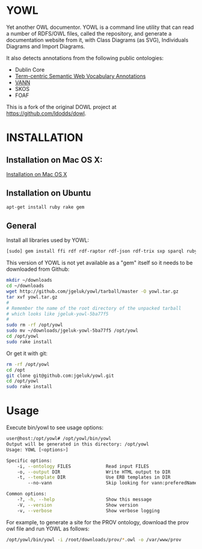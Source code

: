 
# YOWL

Yet another OWL documentor. YOWL is a command line utility that can read a number of
RDFS/OWL files, called the repository, and generate a documentation website from it,
with Class Diagrams (as SVG), Individuals Diagrams and Import Diagrams.

It also detects annotations from the following public ontologies:

  - Dublin Core
  - [Term-centric Semantic Web Vocabulary Annotations](http://www.w3.org/2003/06/sw-vocab-status/note)
  - [VANN](http://vocab.org/vann/.html)
  - SKOS
  - FOAF
  
This is a fork of the original DOWL project at https://github.com/ldodds/dowl.

# INSTALLATION

## Installation on Mac OS X:

[Installation on Mac OS X](INSTALL-MACOSX.md)

## Installation on Ubuntu

```bash
apt-get install ruby rake gem
```

## General

Install all libraries used by YOWL:

```bash
[sudo] gem install ffi rdf rdf-raptor rdf-json rdf-trix sxp sparql ruby-graphviz
```

This version of YOWL is not yet available as a "gem" itself so it needs to be downloaded from Github:

```bash
mkdir ~/downloads
cd ~/downloads
wget http://github.com/jgeluk/yowl/tarball/master -O yowl.tar.gz
tar xvf yowl.tar.gz
#
# Remember the name of the root directory of the unpacked tarball
# which looks like jgeluk-yowl-5ba77f5
#
sudo rm -rf /opt/yowl
sudo mv ~/downloads/jgeluk-yowl-5ba77f5 /opt/yowl
cd /opt/yowl
sudo rake install
```

Or get it with git:

```bash
rm -rf /opt/yowl
cd /opt
git clone git@github.com:jgeluk/yowl.git
cd /opt/yowl
sudo rake install
```

# Usage

Execute bin/yowl to see usage options:

```bash
user@host:/opt/yowl# /opt/yowl/bin/yowl 
Output will be generated in this directory: /opt/yowl
Usage: YOWL [<options>]

Specific options:
    -i, --ontology FILES             Read input FILES
    -o, --output DIR                 Write HTML output to DIR
    -t, --template DIR               Use ERB templates in DIR
        --no-vann                    Skip looking for vann:preferedNamespacePrefix

Common options:
    -?, -h, --help                   Show this message
    -V, --version                    Show version
    -v, --verbose                    Show verbose logging
```

For example, to generate a site for the PROV ontology,
download the prov owl file and run YOWL as follows:

```bash
/opt/yowl/bin/yowl -i /root/downloads/prov/*.owl -o /var/www/prov
```


